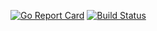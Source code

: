 [![Go Report Card](https://goreportcard.com/badge/github.com/alivanz/go-lists)](https://goreportcard.com/report/github.com/alivanz/go-lists)
[![Build Status](https://github.com/alivanz/go-lists/actions/workflows/test.yml/badge.svg)](https://github.com/alivanz/go-lists/actions)